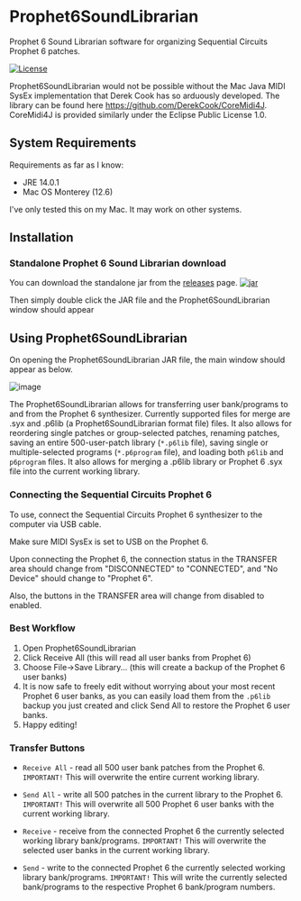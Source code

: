 # Prophet6SoundLibrarian
Prophet 6 Sound Librarian software for organizing Sequential Circuits Prophet 6 patches.

[![License](https://img.shields.io/badge/License-Eclipse%20Public%20License%202.0-blue.svg)](#license)

Prophet6SoundLibrarian would not be possible without the Mac Java MIDI SysEx implementation that Derek Cook has so arduously developed.  The library can be found here https://github.com/DerekCook/CoreMidi4J.  CoreMidi4J is provided similarly under the Eclipse Public License 1.0.

## System Requirements

Requirements as far as I know:
- JRE 14.0.1
- Mac OS Monterey (12.6)

I've only tested this on my Mac.  It may work on other systems.

## Installation

### Standalone Prophet 6 Sound Librarian download

You can download the standalone jar
from the
[releases](https://github.com/eclewlow/Prophet6SoundLibrarian/releases) page.
[![jar](https://img.shields.io/github/downloads/eclewlow/Prophet6SoundLibrarian/total.svg)](https://github.com/eclewlow/Prophet6SoundLibrarian/releases)

Then simply double click the JAR file and the Prophet6SoundLibrarian window should appear

## Using Prophet6SoundLibrarian

On opening the Prophet6SoundLibrarian JAR file, the main window should appear as below.

![image](https://user-images.githubusercontent.com/32854625/198147628-725aacfe-9983-4270-b493-f50a1cae4c30.png)

The Prophet6SoundLibrarian allows for transferring user bank/programs to and from the Prophet 6 synthesizer.  Currently supported files for merge are .syx and .p6lib (a Prophet6SoundLibrarian format file) files.
It also allows for reordering single patches or group-selected patches, renaming patches, saving an entire 500-user-patch library (`*.p6lib` file), saving single or multiple-selected programs (`*.p6program` file), and loading both `p6lib` and `p6program` files.  It also allows for merging a .p6lib library or Prophet 6 .syx file into the current working library. 

### Connecting the Sequential Circuits Prophet 6

To use, connect the Sequential Circuits Prophet 6 synthesizer to the computer via USB cable.

Make sure MIDI SysEx is set to USB on the Prophet 6.


Upon connecting the Prophet 6, the connection status in the TRANSFER area should change from "DISCONNECTED" to "CONNECTED", and "No Device" should change to "Prophet 6".

Also, the buttons in the TRANSFER area will change from disabled to enabled.

### Best Workflow

1. Open Prophet6SoundLibrarian
2. Click Receive All (this will read all user banks from Prophet 6)
3. Choose File->Save Library... (this will create a backup of the Prophet 6 user banks)
4. It is now safe to freely edit without worrying about your most recent Prophet 6 user banks, as you can easily load them from the `.p6lib` backup you just created and click Send All to restore the Prophet 6 user banks.
5. Happy editing!

### Transfer Buttons

- `Receive All` - read all 500 user bank patches from the Prophet 6.  `IMPORTANT!`  This will overwrite the entire current working library.

- `Send All` - write all 500 patches in the current library to the Prophet 6.  `IMPORTANT!` This will overwrite all 500 Prophet 6 user banks with the current working library.

- `Receive` - receive from the connected Prophet 6 the currently selected working library bank/programs. `IMPORTANT!` This will overwrite the selected user banks in the current working library.

- `Send` - write to the connected Prophet 6 the currently selected working library bank/programs.  `IMPORTANT!` This will write the currently selected bank/programs to the respective Prophet 6 bank/program numbers.
